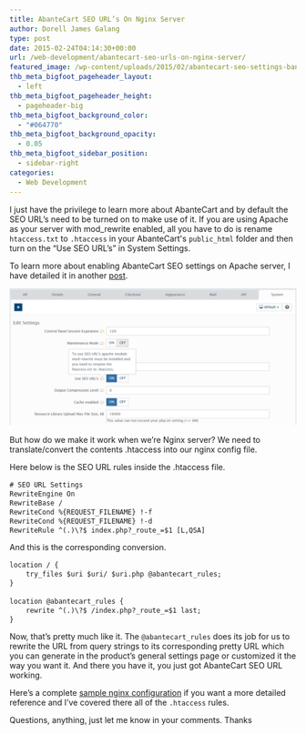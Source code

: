 ```yaml
---
title: AbanteCart SEO URL’s On Nginx Server
author: Dorell James Galang
type: post
date: 2015-02-24T04:14:30+00:00
url: /web-development/abantecart-seo-urls-on-nginx-server/
featured_image: /wp-content/uploads/2015/02/abantecart-seo-settings-banner.png
thb_meta_bigfoot_pageheader_layout:
  - left
thb_meta_bigfoot_pageheader_height:
  - pageheader-big
thb_meta_bigfoot_background_color:
  - "#064770"
thb_meta_bigfoot_background_opacity:
  - 0.05
thb_meta_bigfoot_sidebar_position:
  - sidebar-right
categories:
  - Web Development
---
```


I just have the privilege to learn more about AbanteCart and by default the SEO URL&#8217;s need to be turned on to make use of it. If you are using Apache as your server with mod_rewrite enabled, all you have to do is rename `htaccess.txt` to `.htaccess` in your AbanteCart\'s `public_html` folder and then turn on the &#8220;Use SEO URL&#8217;s&#8221; in System Settings.

To learn more about enabling AbanteCart SEO settings on Apache server, I have detailed it in another [post][1].

![](./abantecart-seo-settings.jpg)

But how do we make it work when we&#8217;re Nginx server? We need to translate/convert the contents <span class="file">.htaccess</span> into our nginx config file.

Here below is the SEO URL rules inside the <span class="file">.htaccess</span> file.

```
# SEO URL Settings
RewriteEngine On
RewriteBase /
RewriteCond %{REQUEST_FILENAME} !-f
RewriteCond %{REQUEST_FILENAME} !-d
RewriteRule ^(.)\?$ index.php?_route_=$1 [L,QSA]
```

And this is the corresponding conversion.

```
location / {
    try_files $uri $uri/ $uri.php @abantecart_rules;
}

location @abantecart_rules {
    rewrite ^(.)\?$ /index.php?_route_=$1 last;
}
```

Now, that&#8217;s pretty much like it. The `@abantecart_rules` does its job for us to rewrite the URL from query strings to its corresponding pretty URL which you can generate in the product&#8217;s general settings page or customized it the way you want it. And there you have it, you just got AbanteCart SEO URL working.

Here&#8217;s a complete <a href="https://github.com/dorelljames/abantecart-snippets/blob/master/abantecart-nginx-sample.conf" target="_blank">sample nginx configuration</a> if you want a more detailed reference and I&#8217;ve covered there all of the `.htaccess` rules.

Questions, anything, just let me know in your comments. Thanks

[1]: #coming-up
[2]: https://i0.wp.com/dorellwp.localhost//wp-content/uploads/2015/02/abantecart-seo-settings.jpg
